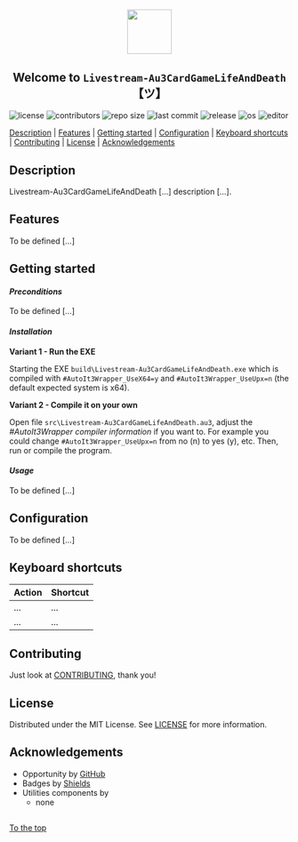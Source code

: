 #####

<p align="center">
    <img src="images/icon.png" width="80" />
    <h2 align="center">Welcome to <code>Livestream-Au3CardGameLifeAndDeath</code>【ツ】</h2>
</p>

![license](https://img.shields.io/badge/license-MIT-ff69b4.svg?style=flat-square&logo=spdx)
![contributors](https://img.shields.io/github/contributors/Sven-Seyfert/Livestream-Au3CardGameLifeAndDeath.svg?style=flat-square&logo=github)
![repo size](https://img.shields.io/github/repo-size/Sven-Seyfert/Livestream-Au3CardGameLifeAndDeath.svg?style=flat-square&logo=github)
![last commit](https://img.shields.io/github/last-commit/Sven-Seyfert/Livestream-Au3CardGameLifeAndDeath.svg?style=flat-square&logo=github)
![release](https://img.shields.io/github/release/Sven-Seyfert/Livestream-Au3CardGameLifeAndDeath.svg?style=flat-square&logo=github)
![os](https://img.shields.io/badge/os-windows-yellow.svg?style=flat-square&logo=windows)
![editor](https://img.shields.io/badge/editor-VSCode-blueviolet.svg?style=flat-square&logo=visual-studio-code)

[Description](#description) | [Features](#features) | [Getting started](#getting-started) | [Configuration](#configuration) | [Keyboard shortcuts](#keyboard-shortcuts) | [Contributing](#contributing) | [License](#license) | [Acknowledgements](#acknowledgements)

## Description

Livestream-Au3CardGameLifeAndDeath [...] description [...].

## Features

To be defined [...]

## Getting started

#### *Preconditions*

To be defined [...]

#### *Installation*

**Variant 1 - Run the EXE**

Starting the EXE `build\Livestream-Au3CardGameLifeAndDeath.exe` which is compiled with `#AutoIt3Wrapper_UseX64=y` and `#AutoIt3Wrapper_UseUpx=n` (the default expected system is x64).

**Variant 2 - Compile it on your own**

Open file `src\Livestream-Au3CardGameLifeAndDeath.au3`, adjust the *#AutoIt3Wrapper compiler information* if you want to. For example you could change `#AutoIt3Wrapper_UseUpx=n` from no (n) to yes (y), etc.
Then, run or compile the program.

#### *Usage*

To be defined [...]

## Configuration

To be defined [...]

## Keyboard shortcuts

| Action | Shortcut |
| :---   | :---     |
| ...    | ...      |
| ...    | ...      |

## Contributing

Just look at [CONTRIBUTING](https://github.com/Sven-Seyfert/Livestream-Au3CardGameLifeAndDeath/blob/main/docs/CONTRIBUTING.md), thank you!

## License

Distributed under the MIT License. See [LICENSE](https://github.com/Sven-Seyfert/Livestream-Au3CardGameLifeAndDeath/blob/main/LICENSE.md) for more information.

## Acknowledgements

- Opportunity by [GitHub](https://github.com)
- Badges by [Shields](https://shields.io)
- Utilities components by
  - none

##

[To the top](#)
